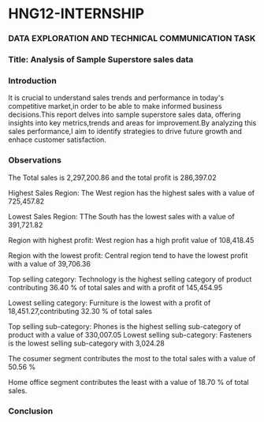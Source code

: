 # HNG12-INTERNSHIP

### DATA EXPLORATION AND TECHNICAL COMMUNICATION TASK

### Title: Analysis of Sample Superstore sales data

### Introduction

It is crucial to understand sales trends and performance in today's competitive market,in order to be able to make informed business decisions.This report delves into sample superstore sales data, offering insights into key metrics,trends and areas for improvement.By analyzing this sales performance,I aim to identify strategies to drive future growth and enhace customer satisfaction.

### Observations
The Total sales is 2,297,200.86 and the total profit is 286,397.02

Highest Sales Region: The West region has the highest sales with a value of 725,457.82

Lowest Sales Region: TThe South has the lowest sales with a value of 391,721.82

Region with highest profit: West region has a high profit value of 108,418.45

Region with the lowest profit: Central region tend to have the lowest profit with a value of 39,706.36

Top selling category: Technology is the highest selling category of product contributing 36.40 % of total sales and with a profit of 145,454.95 

Lowest selling category: Furniture is the lowest with a profit of 18,451.27,contributing 32.30 % of total sales

Top selling sub-category: Phones is the highest selling sub-category of product with a value of 330,007.05
Lowest selling sub-category: Fasteners is the lowest selling sub-category with 3,024.28

The cosumer segment contributes the most to the total sales with a value of  50.56 %

Home office segment contributes the least with a value of 18.70 % of total sales.

### Conclusion

